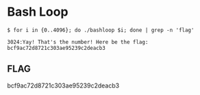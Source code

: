 # Bash Loop

	$ for i in {0..4096}; do ./bashloop $i; done | grep -n 'flag'

	3024:Yay! That's the number! Here be the flag: bcf9ac72d8721c303ae95239c2deacb3

## FLAG

bcf9ac72d8721c303ae95239c2deacb3
